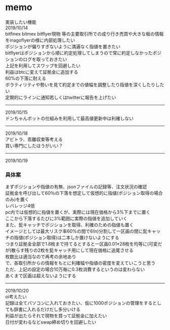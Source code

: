 # memo  

実装したい機能  
2019/10/14  
bitfinex bitmex bitflyer現物 等の主要取引所での成り行き売買や大きな板の情報をinagoflyerの様に内部処理したい  
ポジションが偏りすぎないように満遍なく指値を置きたい  
bitflyerはポジションから順に約定処理してしまうので常に約定しなかったポジションのログを取っておきたい  
上記を利用してスワップを回避したい  
利益はbtcに変えて証拠金に追加する  
60%の下落に耐える  
ボラティリティや勢いを見て約定までの値幅を調整したり指値を深くしたりしたい  
定期的にラインに通知若しくはtwitterに報告を上げたい  
_________________________________________________________________________
2019/10/15  
ドンちゃんボットの仕組みを利用して最高値更新中は利確しない  
_________________________________________________________________________
2019/10/18  
アビトラ、乖離収束等考える  
買い専門にしたほうがいい？  
_________________________________________________________________________
2019/10/19  
### 具体案  
まずポジションや指値の有無、jsonファイルの記録等、注文状況の確認  
証拠金を呼び出して60％の下落を想定して仮想的に指値(ポジション取得の場合のみ)を置く  
レバレッジ4倍  
pc内では仮想的に指値を置くが、実際には現在価格から3%下までに置く  
ここから下落するたびに3%範囲に実際の指値を追加していく  
また、髭キャッチでポジションを取得、利確のための指値も置く  
イメージとしては最大リスク率60%の間で6(n)分割して一区画の間に髭キャッチの指値(ポジション取得)は二本しか置けないようにする  
つまり証拠金全部で1.8枚まで持てるとすると一区画0.01*28枚を均等に(可変だが)散らす残りの2枚を髭キャッチ用にして現在価格に追尾させる  
枚数比は適当なので再考の余地あり  
で、各取引所からの情報をもとに利確幅や指値の密度を変えていこうと思う  
ただ、上記の設定の場合10万毎に0.3枚消費するというのは変わらない  
あくまで区画は超えないようにする  
_________________________________________________________________________
2019/10/20  
oi考えたい  
記録は全てパソコンに入れておきたい、仮に1000ポジションの管理をするとしても辞書に入れるだけだし多分いける  
利益が出たらそれで現物を買って証拠金に加えたい  
日付が変わるなどswap締め切りを回避したい  
